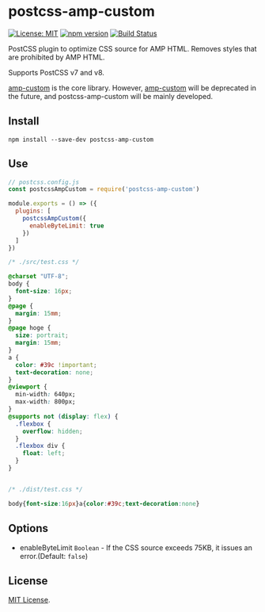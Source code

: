 # postcss-amp-custom

[![License: MIT](https://img.shields.io/badge/License-MIT-green.svg)](https://opensource.org/licenses/MIT)
[![npm version](https://badge.fury.io/js/postcss-amp-custom.svg)](https://badge.fury.io/js/postcss-amp-custom)
[![Build Status](https://github.com/kimulaco/postcss-amp-custom/workflows/Test/badge.svg)](https://github.com/kimulaco/postcss-amp-custom/actions)

PostCSS plugin to optimize CSS source for AMP HTML. Removes styles that are prohibited by AMP HTML.

Supports PostCSS v7 and v8.

[amp-custom](https://github.com/kimulaco/amp-custom) is the core library. However, [amp-custom](https://github.com/kimulaco/amp-custom) will be deprecated in the future, and postcss-amp-custom will be mainly developed.

## Install

```shell
npm install --save-dev postcss-amp-custom
```

## Use

```js
// postcss.config.js
const postcssAmpCustom = require('postcss-amp-custom')

module.exports = () => ({
  plugins: [
    postcssAmpCustom({
      enableByteLimit: true
    })
  ]
})
```

```css
/* ./src/test.css */

@charset "UTF-8";
body {
  font-size: 16px;
}
@page {
  margin: 15mm;
}
@page hoge {
  size: portrait;
  margin: 15mm;
}
a {
  color: #39c !important;
  text-decoration: none;
}
@viewport {
  min-width: 640px;
  max-width: 800px;
}
@supports not (display: flex) {
  .flexbox {
    overflow: hidden;
  }
  .flexbox div {
    float: left;
  }
}


/* ./dist/test.css */

body{font-size:16px}a{color:#39c;text-decoration:none}
```

## Options

- enableByteLimit `Boolean` - If the CSS source exceeds 75KB, it issues an error.(Default: `false`)

## License

[MIT License](https://github.com/kimulaco/postcss-amp-custom/blob/master/LICENSE).
